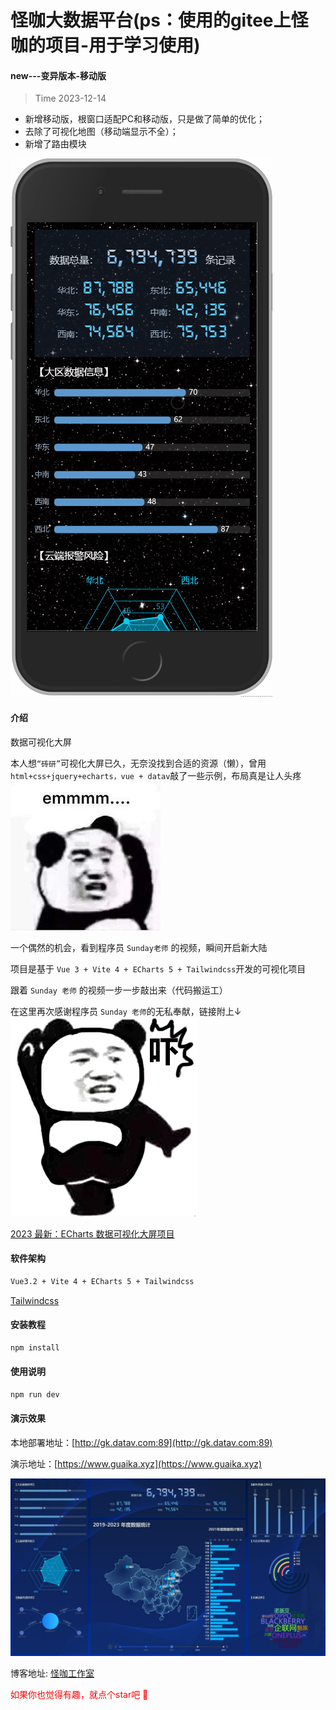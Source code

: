 # 怪咖大数据平台(ps：使用的gitee上怪咖的项目-用于学习使用)

#### new---变异版本-移动版
> Time 2023-12-14
- 新增移动版，根窗口适配PC和移动版，只是做了简单的优化；
- 去除了可视化地图（移动端显示不全）；
- 新增了路由模块

![m_datav.gif](src/assets/images/m_datav.gif)

#### 介绍
数据可视化大屏

本人想`“砖研”`可视化大屏已久，无奈没找到合适的资源（懒），曾用`html+css+jquery+echarts，vue + datav`敲了一些示例，布局真是让人头疼
![Emm](src/assets/images/emm_02.jpg)


一个偶然的机会，看到程序员 `Sunday老师` 的视频，瞬间开启新大陆

项目是基于 `Vue 3 + Vite 4 + ECharts 5 + Tailwindcss`开发的可视化项目

跟着 `Sunday 老师` 的视频一步一步敲出来（代码搬运工）

在这里再次感谢程序员 `Sunday 老师`的无私奉献，链接附上↓
![下](src/assets/images/emm_01.jpg)

[2023 最新：ECharts 数据可视化大屏项目](https://www.bilibili.com/video/BV1yu411E7cm?p=1&vd_source=4c524e8e506ca061863d2041deba2db8)

#### 软件架构
```html
Vue3.2 + Vite 4 + ECharts 5 + Tailwindcss
```
[Tailwindcss](https://www.tailwindcss.cn)

#### 安装教程

```js
npm install
```

#### 使用说明

```js
npm run dev
```

#### 演示效果

本地部署地址：[http://gk.datav.com:89](http://gk.datav.com:89)

演示地址：[https://www.guaika.xyz](https://www.guaika.xyz)

![gk_datav_demo.jpg](src/assets/images/gk_datav_demo.jpg)


博客地址: [怪咖工作室](https://www.wbdqc.cn)

<span style="color:red;">如果你也觉得有趣，就点个star吧 🙏</span>
